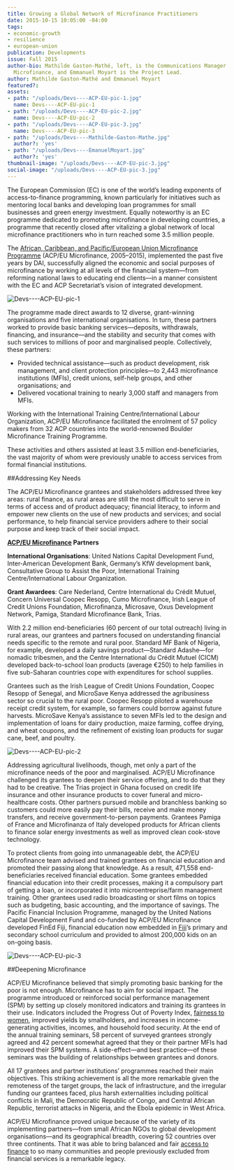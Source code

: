 ```yaml
---
title: Growing a Global Network of Microfinance Practitioners
date: 2015-10-15 10:05:00 -04:00
tags:
- economic-growth
- resilience
- european-union
publication: Developments
issue: Fall 2015
author-bio: Mathilde Gaston-Mathé, left, is the Communications Manager for ACP/EU
  Microfinance, and Emmanuel Moyart is the Project Lead.
author: Mathilde Gaston-Mathé and Emmanuel Moyart
featured?: 
assets:
- path: "/uploads/Devs----ACP-EU-pic-1.jpg"
  name: Devs----ACP-EU-pic-1
- path: "/uploads/Devs----ACP-EU-pic-2.jpg"
  name: Devs----ACP-EU-pic-2
- path: "/uploads/Devs----ACP-EU-pic-3.jpg"
  name: Devs----ACP-EU-pic-3
- path: "/uploads/Devs----Mathilde-Gaston-Mathe.jpg"
  author?: 'yes'
- path: "/uploads/Devs----EmanuelMoyart.jpg"
  author?: 'yes'
thumbnail-image: "/uploads/Devs----ACP-EU-pic-3.jpg"
social-image: "/uploads/Devs----ACP-EU-pic-3.jpg"
---
```


The European Commission (EC) is one of the world’s leading exponents of access-to-finance programming, known particularly for initiatives such as  mentoring local banks and developing loan programmes for small businesses and green energy investment. Equally noteworthy is an EC programme dedicated to promoting microfinance in developing countries, a programme that recently closed after vitalizing a global network of local microfinance practitioners who in turn reached some 3.5 million people.




The [African, Caribbean, and Pacific/European Union Microfinance Programme](http://dai.com/our-work/projects/african-caribbean-and-pacific%E2%80%93european-union-microfinance-programme) (ACP/EU Microfinance, 2005–2015), implemented the past five years by DAI, successfully aligned the economic and social purposes of microfinance by working at all levels of the financial system—from reforming national laws to educating end clients—in a manner consistent with the EC and ACP Secretariat’s vision of integrated development.

![Devs----ACP-EU-pic-1](/uploads/Devs----ACP-EU-pic-1.jpg "The Nantkro village banking group meeting, Gozu village, Ghana. Photo courtesy of Jason Florio, for Concern Universal.") 

The programme made direct awards to 12 diverse, grant-winning organisations and five international organisations. In turn, these partners worked to provide basic banking services—deposits, withdrawals, financing, and insurance—and the stability and security that comes with such services to millions of poor and marginalised people. Collectively, these partners:

* Provided technical assistance—such as product development, risk management, and client protection principles—to 2,443 microfinance institutions (MFIs), credit unions, self-help groups, and other organisations; and
* Delivered vocational training to nearly 3,000 staff and managers from MFIs.

Working with the International Training Centre/International Labour Organization, ACP/EU Microfinance facilitated the enrolment of 57 policy makers from 32 ACP countries into the world-renowned Boulder Microfinance Training Programme.

These activities and others assisted at least 3.5 million end-beneficiaries, the vast majority of whom were previously unable to access services from formal financial institutions.

##Addressing Key Needs

The ACP/EU Microfinance grantees and stakeholders addressed three key areas: rural finance, as rural areas are still the most difficult to serve in terms of access and of product adequacy; financial literacy, to inform and empower new clients on the use of new products and services; and social performance, to help financial service providers adhere to their social purpose and keep track of their social impact.

<aside><p><strong><a href="http://www.acpeumicrofinance.org/">ACP/EU Microfinance</a> Partners</strong></p>
<p><strong>International Organisations</strong>:
United Nations Capital Development Fund, Inter-American Development Bank,
Germany’s KfW development bank, Consultative Group to Assist the Poor,
International Training Centre/International Labour Organization.</p>
<p><strong>Grant Awardees</strong>:
Care Nederland, Centre International du Crédit Mutuel, Concern Universal
Coopec Resopp, Cumo Microfinance, Irish League of Credit Unions Foundation,
Microfinanza, Microsave, Oxus Development Network, Pamiga, Standard Microfinance Bank, Trias.</p>
</aside>

With 2.2 million end-beneficiaries (60 percent of our total outreach) living in rural areas, our grantees and partners focused on understanding financial needs specific to the remote and rural poor. Standard MF Bank of Nigeria, for example, developed a daily savings product—Standard Adashe—for nomadic tribesmen, and the Centre International du Crédit Mutuel (CICM) developed back-to-school loan products (average €250) to help families in five sub-Saharan countries cope with expenditures for school supplies.

Grantees such as the Irish League of Credit Unions Foundation, Coopec Resopp of Senegal, and MicroSave Kenya addressed the agribusiness sector so crucial to the rural poor. Coopec Resopp piloted a warehouse receipt credit system, for example, so farmers could borrow against future harvests. MicroSave Kenya’s assistance to seven MFIs led to the design and implementation of loans for dairy production, maize farming, coffee drying, and wheat coupons, and the refinement of existing loan products for sugar cane, beef, and poultry.

![Devs----ACP-EU-pic-2](/uploads/Devs----ACP-EU-pic-2.jpg "A group meeting of Cumo Microfinance clients in a rural community near Lilongwe, Malawi. Photo courtesy of Mathilde Gaston-Mathé.") 

Addressing agricultural livelihoods, though, met only a part of the microfinance needs of the poor and marginalised. ACP/EU Microfinance challenged its grantees to deepen their service offering, and to do that they had to be creative. The Trias project in Ghana focused on credit life insurance and other insurance products to cover funeral and micro-healthcare costs. Other partners pursued mobile and branchless banking so customers could more easily pay their bills, receive and make money transfers, and receive government-to-person payments. Grantees Pamiga of France and Microfinanza of Italy developed products for African clients to finance solar energy investments as well as improved clean cook-stove technology.

To protect clients from going into unmanageable debt, the ACP/EU Microfinance team advised and trained grantees on financial education and promoted their passing along that knowledge. As a result, 471,558 end-beneficiaries received financial education. Some grantees embedded financial education into their credit processes, making it a compulsory part of getting a loan, or incorporated it into microentreprise/farm management training. Other grantees used radio broadcasting or short films on topics such as budgeting, basic accounting, and the importance of savings. The Pacific Financial Inclusion Programme, managed by the United Nations Capital Development Fund and co-funded by ACP/EU Microfinance developed FinEd Fiji, financial education now embedded in [Fiji](http://dai-global-developments.com/articles/are-the-pacific-islands-ripe-for-mobile-money/)’s primary and secondary school curriculum and provided to almost 200,000 kids on an on-going basis.

![Devs----ACP-EU-pic-3](/uploads/Devs----ACP-EU-pic-3.jpg "A Cumo Microfinance client takes pig to the market. Photo courtesy of Lisa Bjork.") 

##Deepening Microfinance

ACP/EU Microfinance believed that simply promoting basic banking for the poor is not enough. Microfinance has to aim for social impact. The programme introduced or reinforced social performance management (SPM) by setting up closely monitored indicators and  training its grantees in their use. Indicators included the Progress Out of Poverty Index, [fairness to women](http://dai-global-developments.com/articles/serving-the-missing-middle-creating-access-to-finance-for-female-owned-small-businesses-in-ethiopia/), improved yields by smallholders, and increases in income-generating activities, incomes, and household food security. At the end of the annual training seminars, 58 percent of surveyed grantees strongly agreed and 42 percent somewhat agreed that they or their partner MFIs had improved their SPM systems. A side-effect—and best practice—of these seminars was the building of relationships between grantees and donors.

All 17 grantees and partner institutions’ programmes reached their main objectives. This striking achievement is all the more remarkable given the remoteness of the target groups, the lack of infrastructure, and the irregular funding our grantees faced, plus harsh externalities including political conflicts in Mali, the Democratic Republic of Congo, and Central African Republic, terrorist attacks in Nigeria, and the Ebola epidemic in West Africa.

ACP/EU Microfinance proved unique because of the variety of its implementing partners—from small African NGOs to global development organisations—and its geographical breadth, covering 52 countries over three continents. That it was able to bring balanced and fair [access to finance](http://dai-global-developments.com/developments/financial-inclusion/) to so many communities and people previously excluded from financial services is a remarkable legacy.
